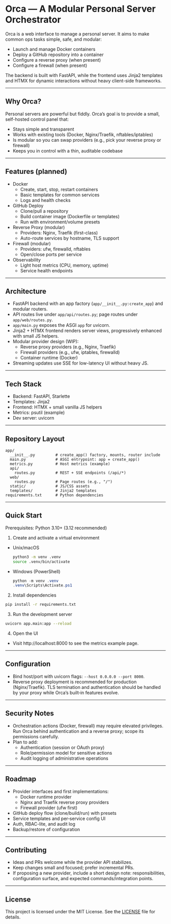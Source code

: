 # Orca — A Modular Personal Server Orchestrator

Orca is a web interface to manage a personal server. It aims to make common ops tasks simple, safe, and modular:

- Launch and manage Docker containers
- Deploy a GitHub repository into a container
- Configure a reverse proxy (when present)
- Configure a firewall (when present)

The backend is built with FastAPI, while the frontend uses Jinja2 templates and HTMX for dynamic interactions without heavy client-side frameworks.

---

## Why Orca?
Personal servers are powerful but fiddly. Orca’s goal is to provide a small, self-hosted control panel that:

- Stays simple and transparent
- Works with existing tools (Docker, Nginx/Traefik, nftables/iptables)
- Is modular so you can swap providers (e.g., pick your reverse proxy or firewall)
- Keeps you in control with a thin, auditable codebase

---

## Features (planned)
- Docker
  - Create, start, stop, restart containers
  - Basic templates for common services
  - Logs and health checks
- GitHub Deploy
  - Clone/pull a repository
  - Build container image (Dockerfile or templates)
  - Run with environment/volume presets
- Reverse Proxy (modular)
  - Providers: Nginx, Traefik (first-class)
  - Auto-route services by hostname, TLS support
- Firewall (modular)
  - Providers: ufw, firewalld, nftables
  - Open/close ports per service
- Observability
  - Light host metrics (CPU, memory, uptime)
  - Service health endpoints

---

## Architecture
- FastAPI backend with an app factory (`app/__init__.py:create_app`) and modular routers.
- API routes live under `app/api/routes.py`; page routes under `app/web/routes.py`.
- `app/main.py` exposes the ASGI `app` for uvicorn.
- Jinja2 + HTMX frontend renders server views, progressively enhanced with small JS helpers.
- Modular provider design (WIP):
  - Reverse proxy providers (e.g., Nginx, Traefik)
  - Firewall providers (e.g., ufw, iptables, firewalld)
  - Container runtime (Docker)
- Streaming updates use SSE for low-latency UI without heavy JS.

---

## Tech Stack
- Backend: FastAPI, Starlette
- Templates: Jinja2
- Frontend: HTMX + small vanilla JS helpers
- Metrics: psutil (example)
- Dev server: uvicorn

---

## Repository Layout
```
app/
  __init__.py         # create_app() factory, mounts, router include
  main.py             # ASGI entrypoint: app = create_app()
  metrics.py          # Host metrics (example)
  api/
    routes.py         # REST + SSE endpoints (/api/*)
  web/
    routes.py         # Page routes (e.g., "/")
  static/             # JS/CSS assets
  templates/          # Jinja2 templates
requirements.txt      # Python dependencies
```

---

## Quick Start
Prerequisites: Python 3.10+ (3.12 recommended)

1) Create and activate a virtual environment
- Unix/macOS
  ```bash
  python3 -m venv .venv
  source .venv/bin/activate
  ```
- Windows (PowerShell)
  ```powershell
  python -m venv .venv
  .venv\Scripts\Activate.ps1
  ```

2) Install dependencies
```bash
pip install -r requirements.txt
```

3) Run the development server
```bash
uvicorn app.main:app --reload
```

4) Open the UI
- Visit http://localhost:8000 to see the metrics example page.

---

## Configuration
- Bind host/port with uvicorn flags: `--host 0.0.0.0 --port 8000`.
- Reverse proxy deployment is recommended for production (Nginx/Traefik). TLS termination and authentication should be handled by your proxy while Orca’s built‑in features evolve.

---

## Security Notes
- Orchestration actions (Docker, firewall) may require elevated privileges. Run Orca behind authentication and a reverse proxy; scope its permissions carefully.
- Plan to add:
  - Authentication (session or OAuth proxy)
  - Role/permission model for sensitive actions
  - Audit logging of administrative operations

---

## Roadmap
- Provider interfaces and first implementations:
  - Docker runtime provider
  - Nginx and Traefik reverse proxy providers
  - Firewall provider (ufw first)
- GitHub deploy flow (clone/build/run) with presets
- Service templates and per‑service config UI
- Auth, RBAC-lite, and audit log
- Backup/restore of configuration

---

## Contributing
- Ideas and PRs welcome while the provider API stabilizes.
- Keep changes small and focused; prefer incremental PRs.
- If proposing a new provider, include a short design note: responsibilities, configuration surface, and expected commands/integration points.

---

## License
This project is licensed under the MIT License. See the [LICENSE](LICENSE) file for details.
